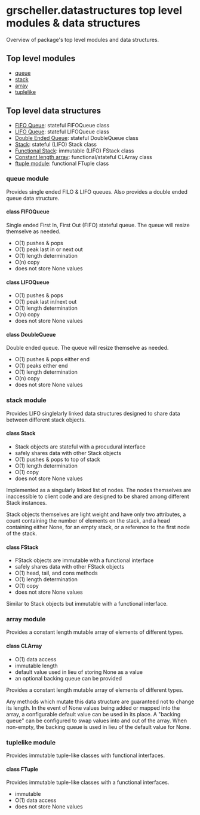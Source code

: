 # grscheller.datastructures top level modules & data structures

Overview of package's top level modules and data structures.

## Top level modules

* [queue](#queue-module)
* [stack](#stack-module)
* [array](#array-module)
* [tuplelike](#tuplelike-module)

## Top level data structures

* [FIFO Queue](#class-fifoqueue): stateful FIFOQueue class
* [LIFO Queue](#class-lifoqueue): stateful LIFOQueue class
* [Double Ended Queue](#class-doublequeue): stateful DoubleQueue class
* [Stack](#class-stack): stateful (LIFO) Stack class
* [Functional Stack](#class-fstack): immutable (LIFO) FStack class
* [Constant length array](#class-clarray): functional/stateful CLArray class
* [ftuple module](#class-ftuple): functional FTuple class

### queue module

Provides single ended FILO & LIFO queues. Also provides a double ended
queue data structure.

#### class FIFOQueue

Single ended First In, First Out (FIFO) stateful queue. The queue will
resize themselve as needed.

* O(1) pushes & pops
* O(1) peak last in or next out
* O(1) length determination
* O(n) copy
* does not store None values

#### class LIFOQueue

* O(1) pushes & pops
* O(1) peak last in/next out
* O(1) length determination
* O(n) copy
* does not store None values

#### class DoubleQueue

Double ended queue. The queue will resize themselve as needed.

* O(1) pushes & pops either end
* O(1) peaks either end
* O(1) length determination
* O(n) copy
* does not store None values

### stack module

Provides LIFO singlelarly linked data structures designed to share
data between different stack objects.

#### class Stack

* Stack objects are stateful with a procudural interface
* safely shares data with other Stack objects
* O(1) pushes & pops to top of stack
* O(1) length determination
* O(1) copy
* does not store None values

Implemented as a singularly linked list of nodes. The nodes themselves
are inaccessible to client code and are designed to be shared among
different Stack instances.

Stack objects themselves are light weight and have only two attributes,
a count containing the number of elements on the stack, and a head
containing either None, for an empty stack, or a reference to the first
node of the stack.

#### class FStack

* FStack objects are immutable with a functional interface
* safely shares data with other FStack objects
* O(1) head, tail, and cons methods
* O(1) length determination
* O(1) copy
* does not store None values

Similar to Stack objects but immutable with a functional interface.

### array module

Provides a constant length mutable array of elements of different types.

#### class CLArray

* O(1) data access
* immutable length
* default value used in lieu of storing None as a value
* an optional backing queue can be provided

Provides a constant length mutable array of elements of different types.

Any methods which mutate this data structure are guaranteed not to
change its length. In the event of None values being added or mapped
into the array, a configurable default value can be used in its place.
A "backing queue" can be configured to swap values into and out of the
array. When non-empty, the backing queue is used in lieu of the default
value for None.

### tuplelike module

Provides immutable tuple-like classes with functional interfaces.

#### class FTuple

Provides immutable tuple-like classes with a functional interfaces.

* immutable
* O(1) data access
* does not store None values
